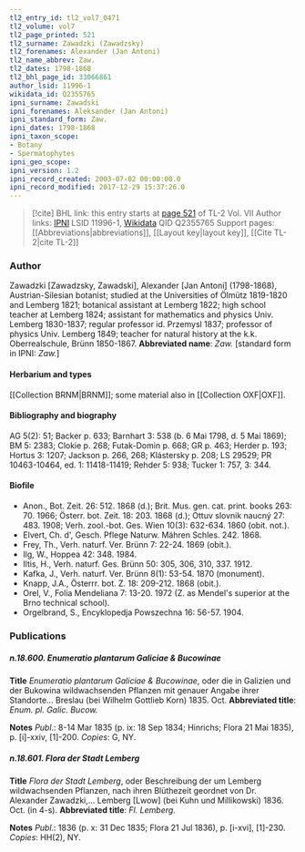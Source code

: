 ```yaml
---
tl2_entry_id: tl2_vol7_0471
tl2_volume: vol7
tl2_page_printed: 521
tl2_surname: Zawadzki (Zawadzsky)
tl2_forenames: Alexander (Jan Antoni)
tl2_name_abbrev: Zaw.
tl2_dates: 1798-1868
tl2_bhl_page_id: 33066861
author_lsid: 11996-1
wikidata_id: Q2355765
ipni_surname: Zawadski
ipni_forenames: Aleksander (Jan Antoni)
ipni_standard_form: Zaw.
ipni_dates: 1798-1868
ipni_taxon_scope: 
- Botany
- Spermatophytes
ipni_geo_scope: 
ipni_version: 1.2
ipni_record_created: 2003-07-02 00:00:00.0
ipni_record_modified: 2017-12-29 15:37:26.0
---
```


> [!cite] BHL link: this entry starts at [page 521](https://www.biodiversitylibrary.org/page/33066861) of TL-2 Vol. VII
> Author links: [IPNI](https://www.ipni.org/a/11996-1) LSID 11996-1, [Wikidata](https://www.wikidata.org/wiki/Q2355765) QID Q2355765
> Support pages: [[Abbreviations|abbreviations]], [[Layout key|layout key]], [[Cite TL-2|cite TL-2]]

### Author

Zawadzki \[Zawadzsky, Zawadski\], Alexander \[Jan Antoni\] (1798-1868), Austrian-Silesian botanist; studied at the Universities of Ölmütz 1819-1820 and Lemberg 1821; botanical assistant at Lemberg 1822; high school teacher at Lemberg 1824; assistant for mathematics and physics Univ. Lemberg 1830-1837; regular professor id. Przemysl 1837; professor of physics Univ. Lemberg 1849; teacher for natural history at the k.k. Oberrealschule, Brünn 1850-1867. 
**Abbreviated name**: *Zaw.* \[standard form in IPNI: *Zaw.*\]

#### Herbarium and types

[[Collection BRNM|BRNM]]; some material also in [[Collection OXF|OXF]].

#### Bibliography and biography

AG 5(2): 51; Backer p. 633; Barnhart 3: 538 (b. 6 Mai 1798, d. 5 Mai 1869); BM 5: 2383; Clokie p. 268; Futak-Domin p. 668; GR p. 463; Herder p. 193; Hortus 3: 1207; Jackson p. 266, 268; Klástersky p. 208; LS 29529; PR 10463-10464, ed. 1: 11418-11419; Rehder 5: 938; Tucker 1: 757, 3: 344.

#### Biofile

- Anon., Bot. Zeit. 26: 512. 1868 (d.); Brit. Mus. gen. cat. print. books 263: 70. 1966; Österr. bot. Zeit. 18: 203. 1868 (d.); Ottuv slovnik naucný 27: 483. 1908; Verh. zool.-bot. Ges. Wien 10(3): 632-634. 1860 (obit. not.).
- Elvert, Ch. d', Gesch. Pflege Naturw. Mähren Schles. 242. 1868.
- Frey, Th., Verh. naturf. Ver. Brünn 7: 22-24. 1869 (obit.).
- Ilg, W., Hoppea 42: 348. 1984.
- Iltis, H., Verh. naturf. Ges. Brünn 50: 305, 306, 310, 337. 1912.
- Kafka, J., Verh. naturf. Ver. Brünn 8(1): 53-54. 1870 (monument).
- Knapp, J.A., Österrr. bot. Z. 18: 209-212. 1868 (obit.).
- Orel, V., Folia Mendeliana 7: 13-20. 1972 (Z. as Mendel's superior at the Brno technical school).
- Orgelbrand, S., Encyklopedja Powszechna 16: 56-57. 1904.

### Publications

##### n.18.600. Enumeratio plantarum Galiciae & Bucowinae

**Title**
*Enumeratio plantarum Galiciae & Bucowinae*, oder die in Galizien und der Bukowina wildwachsenden Pflanzen mit genauer Angabe ihrer Standorte... Breslau (bei Wilhelm Gottlieb Korn) 1835. Oct.
**Abbreviated title**: *Enum. pl. Galic. Bucow.*

**Notes**
*Publ*.: 8-14 Mar 1835 (p. ix: 18 Sep 1834; Hinrichs; Flora 21 Mai 1835), p. \[i\]-xxiv, \[1\]-200. *Copies*: G, NY.

##### n.18.601. Flora der Stadt Lemberg

**Title**
*Flora der Stadt Lemberg*, oder Beschreibung der um Lemberg wildwachsenden Pflanzen, nach ihren Blüthezeit geordnet von Dr. Alexander Zawadzki,... Lemberg \[Lwow\] (bei Kuhn und Millikowski) 1836. Oct. (in 4-s).
**Abbreviated title**: *Fl. Lemberg*.

**Notes**
*Publ*.: 1836 (p. x: 31 Dec 1835; Flora 21 Jul 1836), p. \[i-xvi\], \[1\]-230. *Copies*: HH(2), NY.

